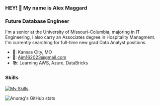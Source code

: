 ### HEY! 👋 My name is Alex Maggard
### Future Database Engineer

I'm a senior at the University of Missouri-Columbia, majoring in IT Engineering, i also carry an Associates degree in Hospitality Managment. I'm currently searching for full-time new grad Data Analyst positions.


* 🏡: Kansas City, MO
* 📧: Ajm162023@gmail.com
* 📚: Learning AWS, Azure, DataBricks

### Skills
[![My Skills](https://skillicons.dev/icons?i=aws,azure,mysql,sqlite,cs,dotnet,py,mongodb,linux,ps,powershell,stackoverflow&perline=3)](https://skillicons.dev)

![Anurag's GitHub stats](https://github-readme-stats.vercel.app/api?username=Ajm162023&show_icons=true&theme=tokyonight)
